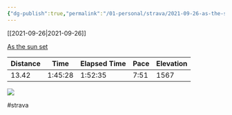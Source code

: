```yaml
---
{"dg-publish":true,"permalink":"/01-personal/strava/2021-09-26-as-the-sun-set/"}
---
```



[[2021-09-26\|2021-09-26]]

[As the sun set](https://www.strava.com/activities/6025578914)

| Distance | Time    | Elapsed Time | Pace | Elevation |
| -------- | ------- | ------------ | ---- | --------- |
| 13.42    | 1:45:28 | 1:52:35      | 7:51 | 1567      |



    
![](https://dgtzuqphqg23d.cloudfront.net/49Mym5DlJYe_6FCMLVgWVS4PJRsvG0mYW5gseN6EqOk-768x576.jpg)

    

#strava
